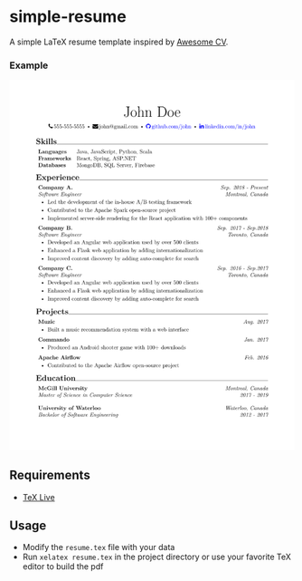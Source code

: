 # simple-resume
A simple LaTeX resume template inspired by [Awesome CV](https://github.com/posquit0/Awesome-CV).

### Example
<kbd><img src="resume.png"/></kbd>

## Requirements
- [TeX Live](https://www.tug.org/texlive/)

## Usage
- Modify the `resume.tex` file with your data
- Run `xelatex resume.tex` in the project directory or use your favorite TeX editor to build the pdf
